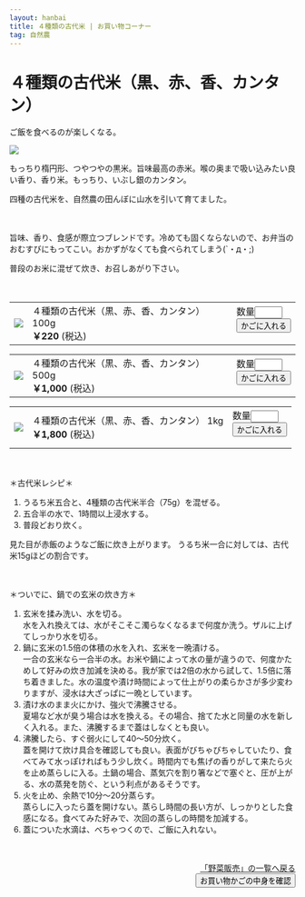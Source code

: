 ```yaml
---
layout: hanbai
title: ４種類の古代米 | お買い物コーナー
tag: 自然農
---
```

# ４種類の古代米（黒、赤、香、カンタン）

ご飯を食べるのが楽しくなる。

<img src="https://c2.staticflickr.com/8/7745/17575003949_b2268a6cca.jpg">

もっちり楕円形、つやつやの黒米。旨味最高の赤米。喉の奥まで吸い込みたい良い香り、香り米。もっちり、いぶし銀のカンタン。

四種の古代米を、自然農の田んぼに山水を引いて育てました。

　

旨味、香り、食感が際立つブレンドです。冷めても固くならないので、お弁当のおむすびにもってこい。おかずがなくても食べられてしまう(`・д・;)

普段のお米に混ぜて炊き、お召しあがり下さい。

　

<table class="order-box"><tbody><tr>
  <td><img src="https://c2.staticflickr.com/8/7745/17575003949_b2268a6cca_s.jpg"/></td>
  <td>４種類の古代米（黒、赤、香、カンタン） 100g<br>
    <b>￥220</b> (税込)
  </td>
  <td>
    <form action="{{ site.shopurl }}" method="post" id="017">
    <input type="hidden" name="code" value="017" />
    <input type="hidden" name="back" value="{{ site.url }}/hanbai/kodaimai.html#017" />
    数量<input type="text" name="num" value="" size="3" /><br>
    <input type="submit" value="かごに入れる" />
    </form>
  <!-- <span style="color:red">売り切れ</span> -->
  </td></tr></tbody></table>

<table class="order-box"><tbody><tr>
  <td><img src="https://c2.staticflickr.com/8/7745/17575003949_b2268a6cca_s.jpg"/></td>
  <td>４種類の古代米（黒、赤、香、カンタン） 500g<br>
    <b>￥1,000</b> (税込)
  </td>
  <td>
    <form action="{{ site.shopurl }}" method="post" id="018">
    <input type="hidden" name="code" value="018" />
    <input type="hidden" name="back" value="{{ site.url }}/hanbai/kodaimai.html#018" />
    数量<input type="text" name="num" value="" size="3" /><br>
    <input type="submit" value="かごに入れる" />
    </form>
  <!-- <span style="color:red">売り切れ</span> -->
  </td></tr></tbody></table>

<table class="order-box"><tbody><tr>
  <td><img src="https://c2.staticflickr.com/8/7745/17575003949_b2268a6cca_s.jpg"/></td>
  <td>４種類の古代米（黒、赤、香、カンタン） 1kg<br>
    <b>￥1,800</b> (税込)
  </td>
  <td>
    <form action="{{ site.shopurl }}" method="post" id="019">
    <input type="hidden" name="code" value="019" />
    <input type="hidden" name="back" value="{{ site.url }}/hanbai/kodaimai.html#019" />
    数量<input type="text" name="num" value="" size="3" /><br>
    <input type="submit" value="かごに入れる" />
    </form>
    <!-- <span style="color:red">売り切れ</span> -->
  </td></tr></tbody></table>

　

<a id="recipe">＊古代米レシピ＊</a>

1. うるち米五合と、4種類の古代米半合（75g）を混ぜる。
2. 五合半の水で、1時間以上浸水する。
3. 普段どおり炊く。

見た目が赤飯のようなご飯に炊き上がります。
うるち米一合に対しては、古代米15gほどの割合です。

　

＊ついでに、鍋での玄米の炊き方＊

1. 玄米を揉み洗い、水を切る。<br>水を入れ換えては、水がそこそこ濁らなくなるまで何度か洗う。ザルに上げてしっかり水を切る。
2. 鍋に玄米の1.5倍の体積の水を入れ、玄米を一晩漬ける。<br>一合の玄米なら一合半の水。お米や鍋によって水の量が違うので、何度かためして好みの炊き加減を決める。我が家では2倍の水から試して、1.5倍に落ち着きました。水の温度や漬け時間によって仕上がりの柔らかさが多少変わりますが、浸水は大ざっぱに一晩としています。
3. 漬け水のまま火にかけ、強火で沸騰させる。<br>夏場など水が臭う場合は水を換える。その場合、捨てた水と同量の水を新しく入れる。また、沸騰するまで蓋はしなくとも良い。
4. 沸騰したら、すぐ弱火にして40～50分炊く。<br>蓋を開けて炊け具合を確認しても良い。表面がびちゃびちゃしていたり、食べてみて水っぽければもう少し炊く。時間内でも焦げの香りがして来たら火を止め蒸らしに入る。土鍋の場合、蒸気穴を割り箸などで塞ぐと、圧が上がる、水の蒸発を防ぐ、という利点があるそうです。
5. 火を止め、余熱で10分～20分蒸らす。<br>蒸らしに入ったら蓋を開けない。蒸らし時間の長い方が、しっかりとした食感になる。食べてみた好みで、次回の蒸らしの時間を加減する。
6. 蓋についた水滴は、べちゃつくので、ご飯に入れない。

　
<div style="text-align:right;">
  <a href="./">「野菜販売」の一覧へ戻る</a>

<form action="{{ site.shopurl }}" method="post" id="kakunin"><input type="hidden" name="back" value="{{ site.url }}/hanbai/#kakunin" /><input type="submit" value="お買い物かごの中身を確認" /></form>
</div>

